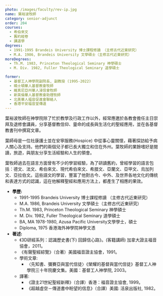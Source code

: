 ```yaml
---
photo: /images/faculty/rev-ip.jpg
name: 葉裕波牧師
category: senior-adjunct
order: 204
courses:
  - 希伯來文
  - 舊約經卷
  - 講道學
degrees:
  - 1991-1995 Brandeis University 博士課程修讀 （主修古代近東研究）
  - M.A. 1986, Brandeis University 文學碩士（主修古代近東研究）
moreDegrees:
  - Th.M. 1983, Princeton Theological Seminary 神學碩士
  - M. Div. 1982, Fuller Theological Seminary 道學碩士

former:
  - 基督工人神學院副院長, 副教授 (1995-2022)
  - 曉士頓華人基督教會牧師
  - 維真尼亞州華人浸信會牧師
  - 新英倫華人基督教會助理牧師
  - 北美華人福音促進會聯絡人
  - 香港平安福音堂傳道
---
```


葉裕波牧師在神學院除了忙於教學及行政工作以外，經常應邀於各教會擔任主日崇拜及退修會講員，分享基督教信仰、靈命的成長與生活化的聖經應用，並在各基督教書刊中撰寫文章。

葉師母是一位社康護士並在安寧服務(Hospice) 中從事心靈關懷，藉著探訪給予病人關心及支持。他們的兩個兒子都已長大獨立和住在外州。葉牧師的業餘嗜好是閱讀，旅遊，與朋友分享生活經驗和人生的領會。

葉牧師過去在語言方面曾有不少的學習經驗，為了研讀舊約，曾經學習的語言包括：德文、法文、希伯來文、現代希伯來文、希腊文、亞蘭文、亞甲文、烏加列文、亞拉伯文。這些語文的學習，豐富了他對古今、中外、及世界各地文化的傳统和表達方式的認識，這在他解釋聖經和應用方法上，都產生了相應的果效。

- **學歷:**
  - 1991-1995 Brandeis University 博士課程修讀 （主修古代近東研究）
  - M.A. 1986, Brandeis University 文學碩士（主修古代近東研究）
  - Th.M. 1983, Princeton Theological Seminary 神學碩士
  - M. Div. 1982, Fuller Theological Seminary 道學碩士
  - BA, MA 1978-1980, Azusa Pacific University文學學士，碩士
  - Diploma, 1975 香港海外神學院神學文憑
- **著述:**
     - 《3D研經系列：認識歷史書(下) 回歸信心路》。(客籍講師) 加拿大證主福音協會，2011。
     - 《有聲聖經綜覽》（合著）美國福音證主協會，1991。
  - 學術文章:
    - 〈先知書、彌賽亞與當代信徒〉《榮耀的基督與當代信徒》基督工人神學院三十年院慶文集。美國：基督工人神學院, 2003。
  - 譯著:
    - 《證主21世紀聖經新釋》（合譯）香港：福音證主協會, 1999。
    - 《超越虛空－傳道書中盼望的信息》（合譯）美國: 活泉出版社, 1982。
